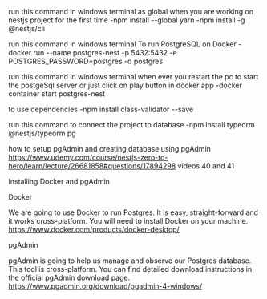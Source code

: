 run this command in windows terminal as global when you are working on nestjs project for the first time
-npm install --global yarn
-npm install -g @nestjs/cli


run this command in windows terminal To run PostgreSQL on Docker
-docker run --name postgres-nest -p 5432:5432 -e POSTGRES_PASSWORD=postgres -d postgres

run this command in windows terminal when ever you restart the pc to start the postgeSql server or just click on play button in docker app
-docker container start postgres-nest

to use dependencies
-npm install class-validator --save

run this command to connect the project to database
-npm install typeorm @nestjs/typeorm pg


how to setup pgAdmin and creating database using pgAdmin
https://www.udemy.com/course/nestjs-zero-to-hero/learn/lecture/26681858#questions/17894298
videos 40 and 41






Installing Docker and pgAdmin

Docker

We are going to use Docker to run Postgres. It is easy, straight-forward and it works cross-platform. You will need to install Docker on your machine.
https://www.docker.com/products/docker-desktop/


pgAdmin

pgAdmin is going to help us manage and observe our Postgres database. This tool is cross-platform. You can find detailed download instructions in the official pgAdmin download page.
https://www.pgadmin.org/download/pgadmin-4-windows/